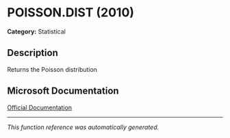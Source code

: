 # POISSON.DIST (2010)

**Category:** Statistical

## Description
Returns the Poisson distribution

## Microsoft Documentation
[Official Documentation](https://support.microsoft.com//en-us/office/poisson-dist-function-8fe148ff-39a2-46cb-abf3-7772695d9636)

---
*This function reference was automatically generated.*
